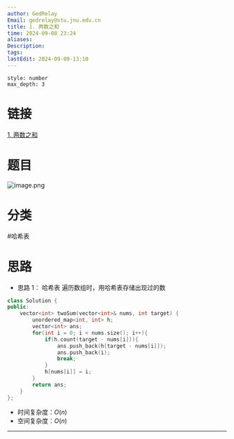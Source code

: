 ```yaml
---
author: GedRelay
Email: gedrelay@stu.jnu.edu.cn
title: 1. 两数之和
time: 2024-09-08 23:24
aliases: 
Description: 
tags: 
lastEdit: 2024-09-09-13:10
---
```


```toc
style: number
max_depth: 3
```

# 链接
[1. 两数之和](https://leetcode.cn/problems/two-sum/) 

# 题目
![image.png](https://ged-pic-bed.oss-cn-guangzhou.aliyuncs.com/img/202409082325880.png)


# 分类
#哈希表

# 思路
- 思路 1：
哈希表
遍历数组时，用哈希表存储出现过的数

```cpp
class Solution {
public:
    vector<int> twoSum(vector<int>& nums, int target) {
        unordered_map<int, int> h;
        vector<int> ans;
        for(int i = 0; i < nums.size(); i++){
            if(h.count(target - nums[i])){
                ans.push_back(h[target - nums[i]]);
                ans.push_back(i);
                break;
            }
            h[nums[i]] = i;
        }
        return ans;
    }
};
```


- 时间复杂度：${O\left( n \right)  }$ 
- 空间复杂度：${O\left( n \right)  }$ 

---

